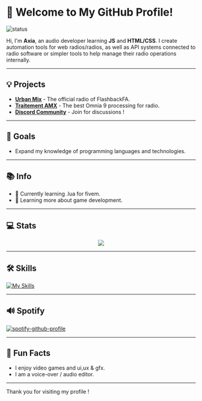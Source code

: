 # 👋 Welcome to My GitHub Profile!



![status](https://img.shields.io/badge/status-up-brightgreen)

Hi, I'm **Axia**, an audio developer learning **JS** and **HTML/CSS**. I create automation tools for web radios/radios, as well as API systems connected to radio software or simpler tools to help manage their radio operations internally.

---

## 💡 Projects

- [**Urban Mix**](https://discord.gg/sCYwDBDJBH) - The official radio of FlashbackFA.
- [**Traitement AMX**](https://github.com/axiaiq/traitementamx) - The best Omnia 9 processing for radio.
- [**Discord Community**](https://discord.gg/kMHUFfV47v) - Join for discussions !


---

## 🎯 Goals

- Expand my knowledge of programming languages and technologies.

---

## 📚 Info

- 🔭 Currently learning .lua for fivem.
- 🌱 Learning more about game development.

---

## 💻 Stats

<p align="center">
<a href="https://github.com/anuraghazra/github-readme-stats"> 
    <img src="https://github-readme-stats.vercel.app/api?username=dermotamx&&show_icons=true&theme=radical"/>
</a>
</p>

---

## 🛠️ Skills

[![My Skills](https://skillicons.dev/icons?i=html,css,figma,js,ps,ae,au,discordjs)](https://skillicons.dev)

---

## 🔊 Spotify

[![spotify-github-profile](https://spotify-github-profile.kittinanx.com/api/view?uid=317gca7wk6gvpoqdwktppf6dxaaq&cover_image=true&theme=default&show_offline=false&background_color=121212&interchange=false&bar_color_cover=false)](https://github.com/kittinan/spotify-github-profile)

---




## 🎉 Fun Facts

- I enjoy video games and ui,ux & gfx.
- I am a voice-over / audio editor.




---
Thank you for visiting my profile !

